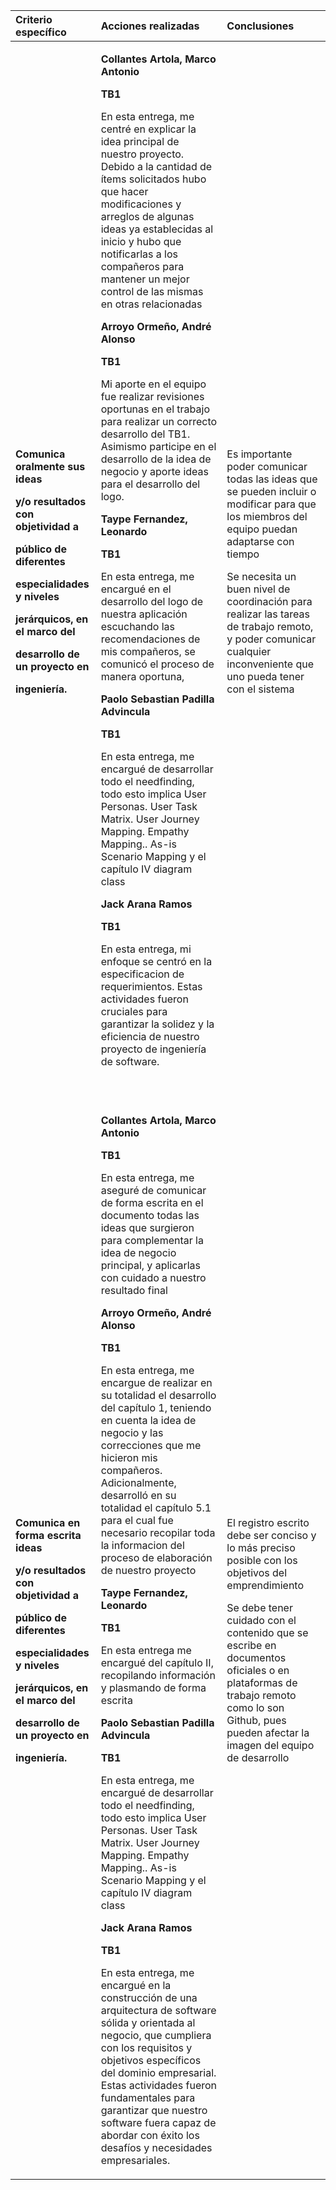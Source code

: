 |**Criterio específico**|**Acciones realizadas**|**Conclusiones**|
| :- | :- | :- |
|<p>**Comunica oralmente sus ideas** </p><p>**y/o resultados con objetividad a**</p><p>**público de diferentes**</p><p>**especialidades y niveles**</p><p>**jerárquicos, en el marco del** </p><p>**desarrollo de un proyecto en**</p><p>**ingeniería.**</p>|<p>**Collantes Artola, Marco Antonio**</p><p>**TB1**</p><p>En esta entrega, me centré en explicar la idea principal de nuestro proyecto. Debido a la cantidad de ítems solicitados hubo que hacer modificaciones y arreglos de algunas ideas ya establecidas al inicio y hubo que notificarlas a los compañeros para mantener un mejor control de las mismas en otras relacionadas</p><p></p><p>**Arroyo Ormeño, André Alonso**</p><p>**TB1**</p><p>Mi aporte en el equipo fue realizar revisiones oportunas en el trabajo para realizar un correcto desarrollo del TB1. Asimismo participe en el desarrollo de la idea de negocio y aporte ideas para el desarrollo del logo.</p><p></p><p>**Taype Fernandez, Leonardo**</p><p>**TB1**</p><p>En esta entrega, me encargué en el desarrollo del logo de nuestra aplicación escuchando las recomendaciones de mis compañeros, se comunicó el proceso de manera oportuna,</p><p></p><p>**Paolo Sebastian Padilla Advincula**</p><p>**TB1**</p><p>En esta entrega, me encargué de desarrollar todo el needfinding, todo esto implica User Personas. User Task Matrix. User Journey Mapping. Empathy Mapping.. As-is Scenario Mapping y el capítulo IV diagram class</p><p></p><p>**Jack Arana Ramos**</p><p>**TB1**</p><p>En esta entrega, mi enfoque se centró en la especificacion de requerimientos. Estas actividades fueron cruciales para garantizar la solidez y la eficiencia de nuestro proyecto de ingeniería de software.</p><p></p><p> </p>|<p>Es importante poder comunicar todas las ideas que se pueden incluir o modificar para que los miembros del equipo puedan adaptarse con tiempo</p><p></p><p>Se necesita un buen nivel de coordinación para realizar las tareas de trabajo remoto, y poder comunicar cualquier inconveniente que uno pueda tener con el sistema</p>|
|<p>**Comunica en forma escrita ideas**</p><p>**y/o resultados con objetividad a**</p><p>**público de diferentes**</p><p>**especialidades y niveles**</p><p>**jerárquicos, en el marco del**</p><p>**desarrollo de un proyecto en**</p><p>**ingeniería.**</p>|<p>**Collantes Artola, Marco Antonio**</p><p>**TB1**</p><p>En esta entrega, me aseguré de comunicar de forma escrita en el documento todas las ideas que surgieron para complementar la idea de negocio principal, y aplicarlas con cuidado a nuestro resultado final</p><p></p><p>**Arroyo Ormeño, André Alonso**</p><p>**TB1**</p><p>En esta entrega, me encargue de realizar en su totalidad el desarrollo del capítulo 1, teniendo en cuenta la idea de negocio y las correcciones que me hicieron mis compañeros. Adicionalmente, desarrolló en su totalidad el capítulo 5.1 para el cual fue necesario recopilar toda la informacion del proceso de elaboración de nuestro proyecto</p><p></p><p>**Taype Fernandez, Leonardo**</p><p>**TB1**</p><p>En esta entrega me encargué del capítulo II, recopilando información y plasmando de forma escrita</p><p></p><p>**Paolo Sebastian Padilla Advincula**</p><p>**TB1**</p><p>En esta entrega, me encargué de desarrollar todo el needfinding, todo esto implica User Personas. User Task Matrix. User Journey Mapping. Empathy Mapping.. As-is Scenario Mapping y el capítulo IV diagram class</p><p></p><p>**Jack Arana Ramos**</p><p>**TB1**</p><p>En esta entrega, me encargué en la construcción de una arquitectura de software sólida y orientada al negocio, que cumpliera con los requisitos y objetivos específicos del dominio empresarial. Estas actividades fueron fundamentales para garantizar que nuestro software fuera capaz de abordar con éxito los desafíos y necesidades empresariales.</p><p></p>|<p></p><p>El registro escrito debe ser conciso y lo más preciso posible con los objetivos del emprendimiento</p><p></p><p>Se debe tener cuidado con el contenido que se escribe en documentos oficiales o en plataformas de trabajo remoto como lo son Github, pues pueden afectar la imagen del equipo de desarrollo</p>|

